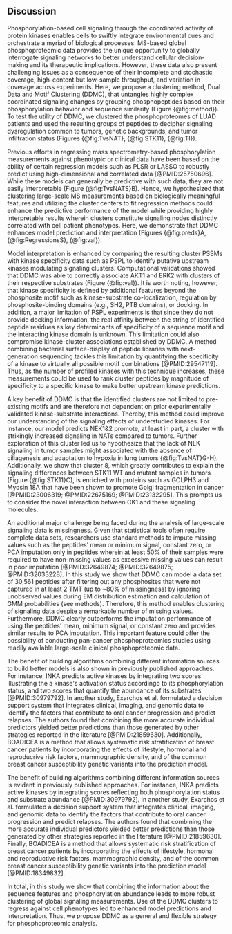 ## Discussion

<!-- Paper Summary / Intro -->
Phosphorylation-based cell signaling through the coordinated activity of protein kinases enables cells to swiftly integrate environmental cues and orchestrate a myriad of biological processes. MS-based global phosphoproteomic data provides the unique opportunity to globally interrogate signaling networks to better understand cellular decision-making and its therapeutic implications. However, these data also present challenging issues as a consequence of their incomplete and stochastic coverage, high-content but low-sample throughput, and variation in coverage across experiments. Here, we propose a clustering method, Dual Data and Motif Clustering (DDMC), that untangles highly complex coordinated signaling changes by grouping phosphopeptides based on their phosphorylation behavior and sequence similarity (Figure {@fig:method}). To test the utility of DDMC, we clustered the phosphoproteomes of LUAD patients and used the resulting groups of peptides to decipher signaling dysregulation common to tumors, genetic backgrounds, and tumor infiltration status (Figures {@fig:TvsNAT}, {@fig:STK11}, {@fig:TI}).

<!-- Sequence information improves prediction and interpretation -->
Previous efforts in regressing mass spectrometry-based phosphorylation measurements against phenotypic or clinical data have been based on the ability of certain regression models such as PLSR or LASSO to robustly predict using high-dimensional and correlated data [@PMID:25750696]. While these models can generally be predictive with such data, they are not easily interpretable (Figure {@fig:TvsNATS}B). Hence, we hypothesized that clustering large-scale MS measurements based on biologically meaningful features and utilizing the cluster centers to fit regression methods could enhance the predictive performance of the model while providing highly interpretable results wherein clusters constitute signaling nodes distinctly correlated with cell patient phenotypes. Here, we demonstrate that DDMC enhances model prediction and interpretation (Figures {@fig:preds}A, {@fig:RegressionsS}, {@fig:val}).

<!-- Caveats of upstream predictions -->
Model interpretation is enhanced by comparing the resulting cluster PSSMs with kinase specificity data such as PSPL to identify putative upstream kinases modulating signaling clusters. Computational validations showed that DDMC was able to correctly associate AKT1 and ERK2 with clusters of their respective substrates (Figure {@fig:val}). It is worth noting, however, that kinase specificity is defined by additional features beyond the phosphosite motif such as kinase-substrate co-localization, regulation by phosphosite-binding domains (e.g., SH2, PTB domains), or docking. In addition, a major limitation of PSPL experiments is that since they do not provide docking information, the real affinity between the string of identified peptide residues as key determinants of specificity of a sequence motif and the interacting kinase domain is unknown. This limitation could also compromise kinase-cluster associations established by DDMC. A method combining bacterial surface-display of peptide libraries with next-generation sequencing tackles this limitation by quantifying the specificity of a kinase to virtually all possible motif combinations [@PMID:29547119]. Thus, as the number of profiled kinases with this technique increases, these measurements could be used to rank cluster peptides by magnitude of specificity to a specific kinase to make better upstream kinase predictions.

<!-- Data-driven strategy -->
A key benefit of DDMC is that the identified clusters are not limited to pre-existing motifs and are therefore not dependent on prior experimentally validated kinase-substrate interactions. Thereby, this method could improve our understanding of the signaling effects of understudied kinases. For instance, our model predicts NEK1&2 promote, at least in part, a cluster with strikingly increased signaling in NATs compared to tumors. Further exploration of this cluster led us to hypothesize that the lack of NEK signaling in tumor samples might associated with the absence of ciliagenesis and adaptation to hypoxia in lung tumors {@fig:TvsNAT}G-H). Additionally, we show that cluster 8, which greatly contributes to explain the signaling differences between STK11 WT and mutant samples in tumors (Figure {@fig:STK11}C), is enriched with proteins such as GOLPH3 and Myosin 18A that have been shown to promote Golgi fragmentation in cancer [@PMID:23006319; @PMID:22675169; @PMID:23132295]. This prompts us to consider the novel interaction between CK1 and these signaling molecules.

<!-- Modeling missingness -->
An additional major challenge being faced during the analysis of large-scale signaling data is missingness. Given that statistical tools often require complete data sets, researchers use standard methods to impute missing values such as the peptides’ mean or minimum signal, constant zero, or PCA imputation only in peptides wherein at least 50% of their samples were required to have non-missing values as excessive missing values can result in poor imputation [@PMID:32649874; @PMID:32649875; @PMID:32033228]. In this study we show that DDMC can model a data set of 30,561 peptides after filtering out any phosphosites that were not captured in at least 2 TMT (up to ~80% of missingness) by ignoring unobserved values during EM distribution estimation and calculation of GMM probabilities (see methods). Therefore, this method enables clustering of signaling data despite a remarkable number of missing values. Furthermore, DDMC clearly outperforms the imputation performance of using the peptides’ mean, minimum signal, or constant zero and provides similar results to PCA imputation. This important feature could offer the possibility of conducting pan-cancer phosphoproteomics studies using readily available large-scale clinical phosphoproteomic data.

<!-- Models combining info in models -->
The benefit of building algorithms combining different information sources to build better models is also shown in previously published approaches. For instance, INKA predicts active kinases by integrating two scores illustrating the a kinase's activation status accordingo to its phosphorylation status, and two scores that quantify the abundance of its substrates [@PMID:30979792]. In another study, Exarchos et al. formulated a decision support system that integrates clinical, imaging, and genomic data to identify the factors that contribute to oral cancer progression and predict relapses. The authors found that combining the more accurate individual predictors yielded better predictions than those generated by other strategies reported in the literature [@PMID:21859630]. Additionally, BOADICEA is a method that allows systematic risk stratification of breast cancer patients by incorporating the effects of lifestyle, hormonal and reproducrive risk factors, mammographic density, and of the common breast cancer susceptibility genetic variants into the prediction model.

The benefit of building algorithms combining different information sources is evident in previously published approaches. For instance, INKA predicts active kinases by integrating scores reflecting both phosphorylation status and substrate abundance [@PMID:30979792]. In another study, Exarchos et al. formulated a decision support system that integrates clinical, imaging, and genomic data to identify the factors that contribute to oral cancer progression and predict relapses. The authors found that combining the more accurate individual predictors yielded better predictions than those generated by other strategies reported in the literature [@PMID:21859630]. Finally, BOADICEA is a method that allows systematic risk stratification of breast cancer patients by incorporating the effects of lifestyle, hormonal and reproductive risk factors, mammographic density, and of the common breast cancer susceptibility genetic variants into the prediction model [@PMID:18349832].

<!-- Conclusion / Closure -->
In total, in this study we show that combining the information about the sequence features and phosphorylation abundance leads to more robust clustering of global signaling measurements. Use of the DDMC clusters to regress against cell phenotypes led to enhanced model predictions and interpretation. Thus, we propose DDMC as a general and flexible strategy for phosphoproteomic analysis.
